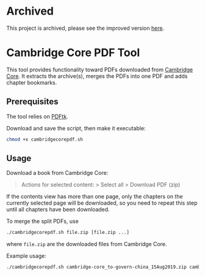 # Archived

This project is archived, please see the improved version [here]( https://github.com/pcdi/cambridge_core_downloader).

# Cambridge Core PDF Tool
This tool provides functionality toward PDFs downloaded from [Cambridge Core](https://www.cambridge.org/core). It extracts the archive(s), merges the PDFs into one PDF and adds chapter bookmarks. 

## Prerequisites
The tool relies on [PDFtk](https://www.pdflabs.com/tools/pdftk-server/).

Download and save the script, then make it executable:
```bash
chmod +x cambridgecorepdf.sh
```

## Usage
Download a book from Cambridge Core:
> Actions for selected content: > Select all > Download PDF (zip)

If the contents view has more than one page, only the chapters on the currently selected page will be downloaded, so you need to repeat this step until all chapters have been downloaded.

To merge the split PDFs, use
```bash
./cambridgecorepdf.sh file.zip [file.zip ...]
```
where `file.zip` are the downloaded files from Cambridge Core.

Example usage:
```bash
./cambridgecorepdf.sh cambridge-core_to-govern-china_15Aug2019.zip cambridge-core_to-govern-china_15Aug2019\(1\).zip
```
